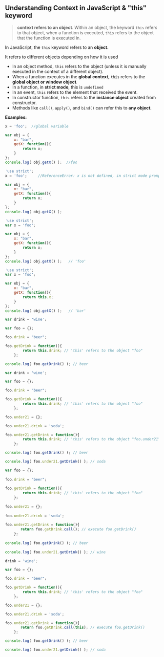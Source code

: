 ## Understanding Context in JavaScript & "this" keyword
> **context refers to an object**. Within an object, the keyword `this` refers to that object, when a function is executed, `this` refers to the object that the function is executed in.

In JavaScript, the `this` keyword refers to an **object**.

It refers to different objects depending on how it is used

- In an object method, `this` refers to the object (unless it is manually executed in the context of a different object).
- When a function executes in the **global context**, `this` refers to the **global object or window object**.
- In a function, in **strict mode**, this is `undefined`
- In an event, `this` refers to the element that received the event.
- In constructor function, `this` refers to the **instance object** created from constructor.
- Methods like `call()`, `apply()`, and `bind()` can refer this to **any object**.

**Examples:**
```js
x = 'foo';  //global variable

var obj = {
    x: "bar",
    getX: function(){
        return x;
    }    
};
console.log( obj.getX() );  //foo
```
```js
'use strict';
x = 'foo';     //ReferenceError: x is not defined, in strict mode prompt this error

var obj = {
    x: "bar",
    getX: function(){
        return x;
    }    
};
console.log( obj.getX() );  
```
```js
'use strict';
var x = 'foo'; 

var obj = {
    x: "bar",
    getX: function(){
        return x;
    }    
};
console.log( obj.getX() );   // 'foo'
```
```js
'use strict';
var x = 'foo'; 

var obj = {
    x: "bar",
    getX: function(){
        return this.x;
    }    
};
console.log( obj.getX() );   // 'bar'
```
```js
var drink = 'wine';

var foo = {};

foo.drink = "beer";

foo.getDrink = function(){
        return this.drink; // 'this' refers to the object "foo"
    };

console.log( foo.getDrink() ); // beer
```
```js
var drink = 'wine';

var foo = {};

foo.drink = "beer";

foo.getDrink = function(){
        return this.drink; // 'this' refers to the object "foo"
    };

foo.under21 = {};

foo.under21.drink = 'soda';

foo.under21.getDrink = function(){
        return this.drink; // 'this' refers to the object "foo.under21"
    };

console.log( foo.getDrink() ); // beer

console.log( foo.under21.getDrink() ); // soda
```
```js
var foo = {};
 
foo.drink = "beer";
 
foo.getDrink = function(){      
        return this.drink; // 'this' refers to the object "foo"
    };
 
foo.under21 = {};
 
foo.under21.drink = 'soda';
 
foo.under21.getDrink = function(){
       return foo.getDrink.call(); // execute foo.getDrink()                
    };
 
console.log( foo.getDrink() ); // beer
 
console.log( foo.under21.getDrink() ); // wine
```
```js
drink = 'wine';

var foo = {};

foo.drink = "beer";

foo.getDrink = function(){      
        return this.drink; // 'this' refers to the object "foo"
    };

foo.under21 = {};

foo.under21.drink = 'soda';

foo.under21.getDrink = function(){
       return foo.getDrink.call(this); // execute foo.getDrink()                
    };

console.log( foo.getDrink() ); // beer

console.log( foo.under21.getDrink() ); // soda
```
